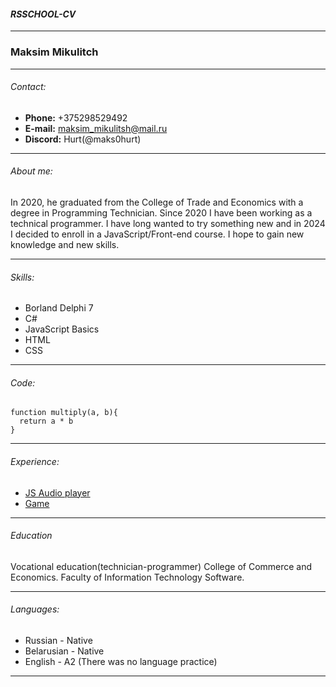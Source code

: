 #### ***RSSCHOOL-CV***
----
### Maksim Mikulitch
----
###### Contact:
* **Phone:** +375298529492
* **E-mail:** maksim_mikulitsh@mail.ru
* **Discord:** Hurt(@maks0hurt) 

*****
###### About me:
In 2020, he graduated from the College of Trade and Economics with a degree in Programming Technician. Since 2020 I have been working as a technical programmer. I have long wanted to try something new and in 2024 I decided to enroll in a JavaScript/Front-end course. I hope to gain new knowledge and new skills.

*****
###### Skills:
- Borland Delphi 7
- C#
- JavaScript Basics
- HTML
- CSS

-----
###### Code:
```
function multiply(a, b){
  return a * b
}
```
-----

###### Experience:
- [JS Audio player](https://rolling-scopes-school.github.io/maks0hurt-JSFEPRESCHOOL2024Q2/js30-1.2-audio-player/index.html "Audio player")
- [Game](https://rolling-scopes-school.github.io/maks0hurt-JSFEPRESCHOOL2024Q2/random-game/game.html "My firs game")

-----

###### Education
Vocational education(technician-programmer)
College of Commerce and Economics.
Faculty of Information Technology Software.

-----

###### Languages:
- Russian - Native
- Belarusian - Native
- English - A2 (There was no language practice)

-----